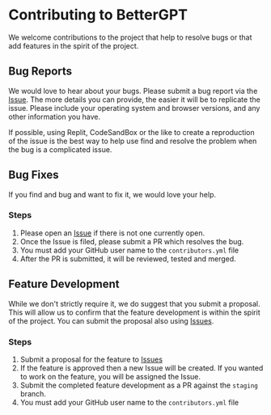 # Contributing to BetterGPT

We welcome contributions to the project that help to resolve bugs or that add
features in the spirit of the project.

## Bug Reports

We would love to hear about your bugs. Please submit a bug report via the
[Issue](https://github.com/cloudnothings/better-gpt/issues). The more details
you can provide, the easier it will be to replicate the issue. Please include
your operating system and browser versions, and any other information you have.

If possible, using Replit, CodeSandBox or the like to create a reproduction
of the issue is the best way to help use find and resolve the problem when
the bug is a complicated issue.

## Bug Fixes

If you find and bug and want to fix it, we would love your help.

### Steps

1. Please open an [Issue](https://github.com/cloudnothings/better-gpt/issues) if there is not one currently open.
2. Once the Issue is filed, please submit a PR which resolves the bug.
3. You must add your GitHub user name to the `contributors.yml` file
4. After the PR is submitted, it will be reviewed, tested and merged.

## Feature Development

While we don't strictly require it, we do suggest that you submit a proposal.
This will allow us to confirm that the feature development is within the spirit
of the project. You can submit the proposal also using [Issues](https://github.com/cloudnothings/better-gpt/issues).

### Steps

1. Submit a proposal for the feature to [Issues](https://github.com/cloudnothings/better-gpt/issues)
2. If the feature is approved then a new Issue will be created. If you wanted to work on the feature, you will be assigned the Issue.
3. Submit the completed feature development as a PR against the `staging` branch.
4. You must add your GitHub user name to the `contributors.yml` file

